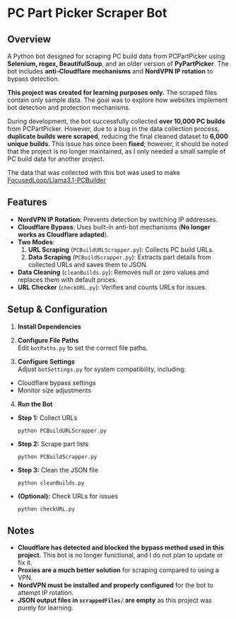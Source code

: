 # PC Part Picker Scraper Bot

## Overview
A Python bot designed for scraping PC build data from PCPartPicker using **Selenium, regex, BeautifulSoup**, and an older version of **PyPartPicker**. The bot includes **anti-Cloudflare mechanisms** and **NordVPN IP rotation** to bypass detection.  

**This project was created for learning purposes only.** The scraped files contain only sample data. The goal was to explore how websites implement bot detection and protection mechanisms.  

During development, the bot successfully collected **over 10,000 PC builds** from PCPartPicker. However, due to a bug in the data collection process, **duplicate builds were scraped**, reducing the final cleaned dataset to **6,000 unique builds**. This issue has since been **fixed**; however, it should be noted that the project is no longer maintained, as I only needed a small sample of PC build data for another project.

The data that was collected with this bot was used to make [FocusedLoop/Llama3.1-PCBuilder](https://huggingface.co/FocusedLoop/Llama3.1-PCBuilder)

## Features
- **NordVPN IP Rotation**: Prevents detection by switching IP addresses.
- **Cloudflare Bypass**: Uses built-in anti-bot mechanisms (**No longer works as Cloudflare adapted**).
- **Two Modes**:
  1. **URL Scraping** (`PCBuildURLScrapper.py`): Collects PC build URLs.
  2. **Data Scraping** (`PCBuildScrapper.py`): Extracts part details from collected URLs and saves them to JSON.
- **Data Cleaning** (`cleanBuilds.py`): Removes null or zero values and replaces them with default prices.
- **URL Checker** (`checkURL.py`): Verifies and counts URLs for issues.

## Setup & Configuration
1. **Install Dependencies**  
2. **Configure File Paths**  
Edit `botPaths.py` to set the correct file paths.

3. **Configure Settings**  
Adjust `botSettings.py` for system compatibility, including:
- Cloudflare bypass settings
- Monitor size adjustments

4. **Run the Bot**  
- **Step 1:** Collect URLs  
  ```
  python PCBuildURLScrapper.py
  ```
- **Step 2:** Scrape part lists  
  ```
  python PCBuildScrapper.py
  ```
- **Step 3:** Clean the JSON file  
  ```
  python cleanBuilds.py
  ```
- **(Optional):** Check URLs for issues  
  ```
  python checkURL.py
  ```

## Notes
- **Cloudflare has detected and blocked the bypass method used in this project.** This bot is no longer functional, and I do not plan to update or fix it.
- **Proxies are a much better solution** for scraping compared to using a VPN.
- **NordVPN must be installed and properly configured** for the bot to attempt IP rotation.
- **JSON output files in `scrappedFiles/` are empty** as this project was purely for learning.
